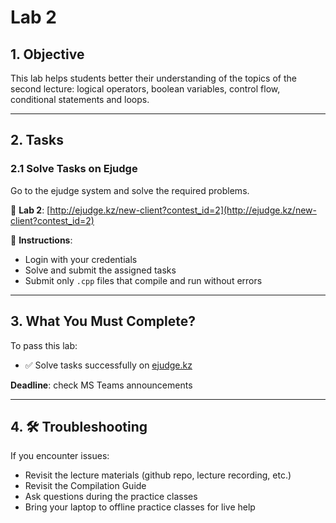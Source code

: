 # Lab 2

## 1. Objective

This lab helps students better their understanding of the topics of the second lecture: logical operators, boolean variables, control flow, conditional statements and loops.

---

## 2. Tasks

### 2.1 Solve Tasks on Ejudge

Go to the ejudge system and solve the required problems.

🔗 **Lab 2**: [http://ejudge.kz/new-client?contest_id=2](http://ejudge.kz/new-client?contest_id=2)

📝 **Instructions**:
- Login with your credentials
- Solve and submit the assigned tasks
- Submit only `.cpp` files that compile and run without errors
---

## 3. What You Must Complete?

To pass this lab:

- ✅ Solve tasks successfully on [ejudge.kz](http://ejudge.kz/new-client?contest_id=2)

**Deadline**: check MS Teams announcements

---

## 4. 🛠 Troubleshooting

If you encounter issues:

- Revisit the lecture materials (github repo, lecture recording, etc.)
- Revisit the Compilation Guide
- Ask questions during the practice classes
- Bring your laptop to offline practice classes for live help